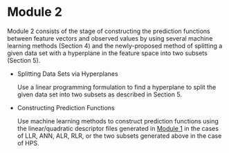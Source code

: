 # Module 2

Module 2 consists of the stage of constructing the prediction functions between feature vectors and observed values by using several machine learning methods (Section 4) and the newly-proposed method of splitting a given data set with a hyperplane in the feature space into two subsets (Section 5).

- Splitting Data Sets via Hyperplanes

  Use a linear programming formulation to find a hyperplane to split the given data set into two subsets as described in Section 5.
  
- Constructing Prediction Functions

  Use machine learning methods to construct prediction functions using the linear/quadratic descriptor files generated in [Module 1](/HPS/Module_1) in the cases of LLR, ANN, ALR, RLR, or the two subsets generated above in the case of HPS.

  
